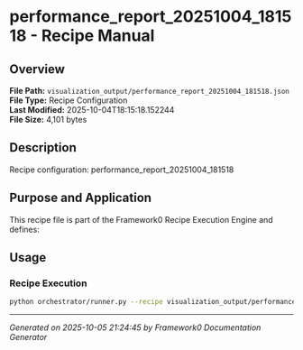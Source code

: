 # performance_report_20251004_181518 - Recipe Manual

## Overview
**File Path:** `visualization_output/performance_report_20251004_181518.json`  
**File Type:** Recipe Configuration  
**Last Modified:** 2025-10-04T18:15:18.152244  
**File Size:** 4,101 bytes  

## Description
Recipe configuration: performance_report_20251004_181518

## Purpose and Application
This recipe file is part of the Framework0 Recipe Execution Engine and defines:

## Usage

### Recipe Execution
```bash
python orchestrator/runner.py --recipe visualization_output/performance_report_20251004_181518.json
```


---
*Generated on 2025-10-05 21:24:45 by Framework0 Documentation Generator*
